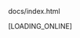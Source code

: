 docs/index.html

<!DOCTYPE html>
<html>
<head>
  <meta charset="UTF-8">
  <title>BLACK ✦ LIGHT</title>
  <link href="https://fonts.googleapis.com/css2?family=Share+Tech+Mono&display=swap" rel="stylesheet">
  <link rel="stylesheet" href="styles/blacklight.css">
  <script src="//cdn.jsdelivr.net/npm/docsify/lib/docsify.min.js"></script>
</head>
<body>
  <div id="app">[LOADING_ONLINE]</div>
  <script>
    window.$docsify = {
      name: 'BLACK ✦ LIGHT',
      repo: '',
      loadSidebar: true,
      subMaxLevel: 2
    }
  </script>
</body>
</html>

